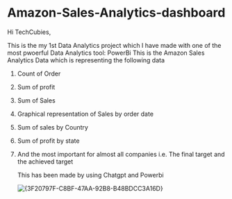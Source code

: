 # Amazon-Sales-Analytics-dashboard

Hi TechCubies,

This is the my 1st Data Analytics project which I have made with one of the most pwoerful Data Analytics tool: PowerBi
This is the Amazon Sales Analytics Data which is representing the following data
1. Count of Order
2. Sum of profit
3. Sum of Sales
4. Graphical representation of Sales by order date
5. Sum of sales by Country
6. Sum of profit by state
7. And the most important for almost all companies i.e. The final target and the achieved target

   This has been made by using Chatgpt and Powerbi

   ![{3F20797F-C8BF-47AA-92B8-B48BDCC3A16D}](https://github.com/user-attachments/assets/94546bb9-a8a5-48b1-bf33-9ead58f85fbc)
